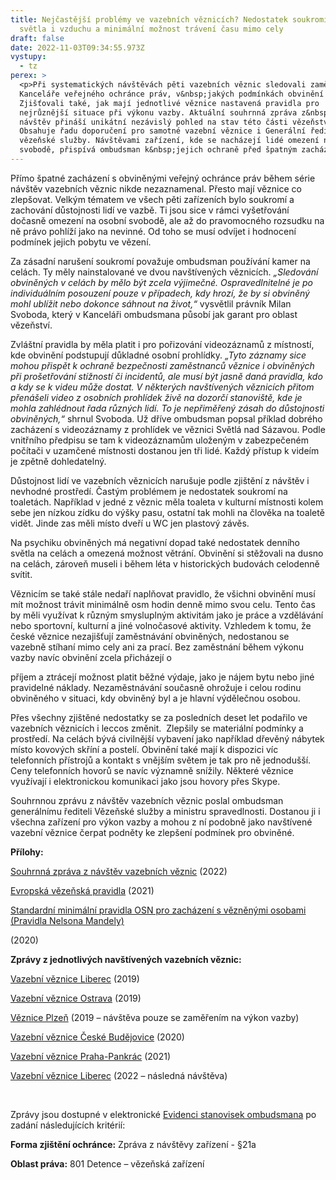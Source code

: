 ```yaml
---
title: Nejčastější problémy ve vazebních věznicích? Nedostatek soukromí, málo
  světla i vzduchu a minimální možnost trávení času mimo cely
draft: false
date: 2022-11-03T09:34:55.973Z
vystupy:
  - tz
perex: >
  <p>Při systematických návštěvách pěti vazebních věznic sledovali zaměstnanci
  Kanceláře veřejného ochránce práv, v&nbsp;jakých podmínkách obvinění žijí.
  Zjišťovali také, jak mají jednotlivé věznice nastavená pravidla pro
  nejrůznější situace při výkonu vazby. Aktuální souhrnná zpráva z&nbsp;těchto
  návštěv přináší unikátní nezávislý pohled na stav této části vězeňství.
  Obsahuje řadu doporučení pro samotné vazební věznice i Generální ředitelství
  vězeňské služby. Návštěvami zařízení, kde se nacházejí lidé omezení na osobní
  svobodě, přispívá ombudsman k&nbsp;jejich ochraně před špatným zacházením.</p>
---
```

<p>Přímo špatné zacházení s&nbsp;obviněnými veřejný ochránce práv během série návštěv vazebních věznic nikde nezaznamenal. Přesto mají věznice co zlepšovat. Velkým tématem ve všech pěti zařízeních bylo soukromí a zachování důstojnosti lidí ve vazbě. Ti jsou sice v&nbsp;rámci vyšetřování dočasně omezení na osobní svobodě, ale až do pravomocného rozsudku na ně právo pohlíží jako na nevinné. Od toho se musí odvíjet i hodnocení podmínek jejich pobytu ve vězení.</p>

<p>Za zásadní narušení soukromí považuje ombudsman používání kamer na celách. Ty měly nainstalované ve dvou navštívených věznicích. <em>&bdquo;Sledování obviněných v&nbsp;celách by mělo být zcela výjimečné. Ospravedlnitelné je po individuálním posouzení pouze v&nbsp;případech, kdy hrozí, že by si obviněný mohl ublížit nebo dokonce sáhnout na život,&ldquo;</em> vysvětlil právník Milan Svoboda, který v&nbsp;Kanceláři ombudsmana působí jak garant pro oblast vězeňství.</p>

<p>Zvláštní pravidla by měla platit i pro pořizování videozáznamů z&nbsp;místností, kde obvinění podstupují důkladné osobní prohlídky. <em>&bdquo;Tyto záznamy sice mohou přispět k ochraně bezpečnosti zaměstnanců věznice i obviněných při prošetřování stížností či incidentů, ale musí být jasně daná pravidla, kdo a kdy se k&nbsp;videu může dostat. V&nbsp;některých navštívených věznicích přitom přenášeli video z&nbsp;osobních prohlídek živě na dozorčí stanoviště, kde je mohla zahlédnout řada různých lidí. To je nepřiměřený zásah do důstojnosti obviněných,&ldquo;</em> shrnul Svoboda. Už dříve ombudsman popsal příklad dobrého zacházení s&nbsp;videozáznamy z&nbsp;prohlídek ve věznici Světlá nad Sázavou. Podle vnitřního předpisu se tam k&nbsp;videozáznamům uloženým v&nbsp;zabezpečeném počítači v&nbsp;uzamčené místnosti dostanou jen tři lidé. Každý přístup k&nbsp;videím je zpětně dohledatelný.</p>

<p>Důstojnost lidí ve vazebních věznicích narušuje podle zjištění z návštěv i nevhodné prostředí. Častým problémem je nedostatek soukromí na toaletách. Například v jedné z věznic měla toaleta v kulturní místnosti kolem sebe jen nízkou zídku do výšky pasu, ostatní tak mohli na člověka na toaletě vidět. Jinde zas měli místo dveří u WC jen plastový závěs.</p>

<p>Na psychiku obviněných má negativní dopad také nedostatek denního světla na celách a omezená možnost větrání. Obvinění si stěžovali na dusno na celách, zároveň museli i během léta v&nbsp;historických budovách celodenně svítit.&nbsp;</p>

<p>Věznicím se také stále nedaří naplňovat pravidlo, že všichni obvinění musí mít možnost trávit minimálně osm hodin denně mimo svou celu. Tento čas by měli využívat k různým smysluplným aktivitám jako je práce a vzdělávání nebo sportovní, kulturní a jiné volnočasové aktivity. Vzhledem k&nbsp;tomu, že české věznice nezajišťují zaměstnávání obviněných, nedostanou se vazebně stíhaní mimo cely ani za prací. Bez zaměstnání během výkonu vazby navíc obvinění zcela přicházejí o&nbsp;</p>

<p>příjem a ztrácejí možnost platit běžné výdaje, jako je nájem bytu nebo jiné pravidelné náklady. Nezaměstnávání současně ohrožuje i celou rodinu obviněného v situaci, kdy obviněný byl a je hlavní výdělečnou osobou.</p>

<p>Přes všechny zjištěné nedostatky se za posledních deset let podařilo ve vazebních věznicích i leccos změnit. &nbsp;Zlepšily se materiální podmínky a prostředí. Na celách bývá civilnější vybavení jako například dřevěný nábytek místo kovových skříní a postelí. Obvinění také mají k&nbsp;dispozici víc telefonních přístrojů a kontakt s&nbsp;vnějším světem je tak pro ně jednodušší. Ceny telefonních hovorů se navíc významně snížily. Některé věznice využívají i elektronickou komunikaci jako jsou hovory přes Skype.</p>

<p>Souhrnnou zprávu z&nbsp;návštěv vazebních věznic poslal ombudsman generálnímu řediteli Vězeňské služby a ministru spravedlnosti. Dostanou ji i všechna zařízení pro výkon vazby a mohou z ní podobně jako navštívené vazební věznice čerpat podněty ke zlepšení podmínek pro obviněné.</p>

<p><strong>Přílohy: </strong></p>

<p><a href="https://eso.ochrance.cz/Nalezene/Edit/10920">Souhrnná zpráva z návštěv&nbsp;vazebních věznic</a> (2022)</p>

<p><a href="https://www.ochrance.cz/uploads-import/ESO/EVP_CS_FIN.pdf">Evropská vězeňská pravidla</a> (2021)</p>

<p><a href="https://www.ochrance.cz/uploads-import/ochrana_osob/ZARIZENI/Veznice/Pravidla-Nelsona-Mandely.pdf">Standardní minimální pravidla OSN pro zacházení s&nbsp;vězněnými osobami (Pravidla Nelsona Mandely)</a></p>

<p>(2020)</p>

<p><strong>Zprávy z jednotlivých navštívených vazebních věznic:</strong></p>

<p><a href="https://eso.ochrance.cz/Nalezene/Edit/7320">Vazební věznice Liberec</a> (2019)</p>

<p><a href="Vazební%20věznice%20Ostrava">Vazební věznice Ostrava</a> (2019)</p>

<p><a href="https://eso.ochrance.cz/Nalezene/Edit/7408">Věznice Plzeň</a> (2019 &ndash; návštěva pouze se zaměřením na výkon vazby)</p>

<p><a href="https://eso.ochrance.cz/Nalezene/Edit/7944">Vazební věznice České Budějovice</a> (2020)</p>

<p><a href="https://eso.ochrance.cz/Nalezene/Edit/8882">Vazební věznice Praha-Pankrác</a> (2021)</p>

<p><a href="https://eso.ochrance.cz/Nalezene/Edit/10478">Vazební věznice Liberec</a> (2022 &ndash; následná návštěva)</p>

<p>&nbsp;</p>

<p>Zprávy jsou dostupné v&nbsp;elektronické <a href="https://eso.ochrance.cz/Vyhledavani/Search">Evidenci stanovisek ombudsmana</a>&nbsp;po zadání následujících kritérií:</p>

<p><strong>Forma zjištění ochránce:</strong> Zpráva z&nbsp;návštěvy zařízení - &sect;21a</p>

<p><strong>Oblast práva:</strong> 801 Detence &ndash; vězeňská zařízení</p>
